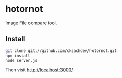 # hotornot

Image File compare tool.

## Install

```sh
git clone git://github.com/cksachdev/hotornot.git
npm install
node server.js
```

Then visit [http://localhost:3000/](http://localhost:3000/)
